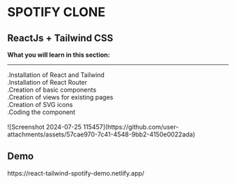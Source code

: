 <H1>SPOTIFY CLONE</H1>
<h2 >ReactJs + Tailwind CSS</h2>
<b>What you will learn in this section:</b>
<hr>
.Installation of React and Tailwind<br>
.Installation of React Router <br>
.Creation of basic components <br>
.Creation of views for existing pages <br>
.Creation of SVG icons <br>
.Coding the component<br>
<br>
![Screenshot 2024-07-25 115457](https://github.com/user-attachments/assets/57cae970-7c41-4548-9bb2-4150e0022ada)
<br>
<H2 >Demo</H2>
https://react-tailwind-spotify-demo.netlify.app/

